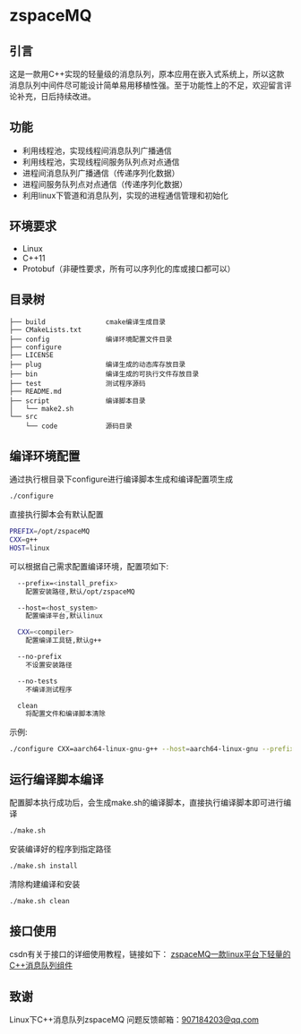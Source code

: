 # zspaceMQ
## 引言
这是一款用C++实现的轻量级的消息队列，原本应用在嵌入式系统上，所以这款消息队列中间件尽可能设计简单易用移植性强。至于功能性上的不足，欢迎留言评论补充，日后持续改进。

## 功能
* 利用线程池，实现线程间消息队列广播通信
* 利用线程池，实现线程间服务队列点对点通信
* 进程间消息队列广播通信（传递序列化数据）
* 进程间服务队列点对点通信（传递序列化数据）
* 利用linux下管道和消息队列，实现的进程通信管理和初始化

## 环境要求
* Linux
* C++11
* Protobuf（非硬性要求，所有可以序列化的库或接口都可以）

## 目录树
```
├── build               cmake编译生成目录
├── CMakeLists.txt
├── config              编译环境配置文件目录
├── configure
├── LICENSE
├── plug                编译生成的动态库存放目录
├── bin                 编译生成的可执行文件存放目录
├── test                测试程序源码
├── README.md
├── script              编译脚本目录
│   └── make2.sh
└── src
    └── code            源码目录
```

## 编译环境配置
通过执行根目录下configure进行编译脚本生成和编译配置项生成
```bash
./configure
```
直接执行脚本会有默认配置
```bash
PREFIX=/opt/zspaceMQ
CXX=g++
HOST=linux
```
可以根据自己需求配置编译环境，配置项如下:
```bash
  --prefix=<install_prefix>
    配置安装路径,默认/opt/zspaceMQ

  --host=<host_system>
    配置编译平台,默认linux

  CXX=<compiler>
    配置编译工具链,默认g++

  --no-prefix
    不设置安装路径

  --no-tests
    不编译测试程序

  clean
    将配置文件和编译脚本清除
```
示例:
```bash
./configure CXX=aarch64-linux-gnu-g++ --host=aarch64-linux-gnu --prefix=/opt/zspaceMQ/ --no-tests
```

## 运行编译脚本编译
配置脚本执行成功后，会生成make.sh的编译脚本，直接执行编译脚本即可进行编译
```bash
./make.sh
```
安装编译好的程序到指定路径
```bash
./make.sh install
```
清除构建编译和安装
```bash
./make.sh clean
```

## 接口使用
csdn有关于接口的详细使用教程，链接如下：
[zspaceMQ一款linux平台下轻量的C++消息队列组件](https://blog.csdn.net/qq_44027819/article/details/145253901?spm=1001.2014.3001.5502)

## 致谢
Linux下C++消息队列zspaceMQ
问题反馈邮箱：907184203@qq.com

